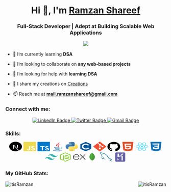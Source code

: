 <h1 align="center">Hi 👋, I'm 
  <a href="https://www.ramzanshareef.me" target="_blank">Ramzan Shareef</a>
</h1>
<h3 align="center">Full-Stack Developer | Adept at Building Scalable Web Applications</h3>

<div align="center">
  <img src="https://api.visitorbadge.io/api/combined?path=https%3A%2F%2Fwww.github.com%2FitisRamzan&countColor=%23263759&style=flat"/>
</div>

- 🌱 I’m currently learning **DSA**

- 👯 I’m looking to collaborate on **any web-based projects**

- 🤝 I’m looking for help with **learning DSA**

- 📝 I share my creations on [Creations](https://ramzanshareef.me/creations)

- 📫 Reach me at **mail.ramzanshareef@gmail.com**

<h3 align="left">Connect with me:</h3>

<div id="badges" align="center">
  <a href="https://www.linkedin.com/in/ramzanshareef">
    <img src="https://img.shields.io/badge/LinkedIn-blue?style=for-the-badge&logo=linkedin&logoColor=white" alt="LinkedIn Badge"/>
  </a>
  <a href="https://www.twitter.com/itisRamzan">
    <img src="https://img.shields.io/badge/Twitter-black?style=for-the-badge&logo=twitter&logoColor=white" alt="Twitter Badge"/>
  </a>
  <a href="mailto:mail.ramzanshareef@gmail.com">
    <img src="https://img.shields.io/badge/Gmail-red?style=for-the-badge&logo=gmail&logoColor=white" alt="Gmail Badge"/>
  </a>
</div>

<h3 align="left">Skills:</h3>
<p align="center">
<a href="https://nextjs.org" target="_blank" rel="noreferrer"><img src="./public/icons/skills/nextjs-colored.svg" width="40" height="30" alt="NextJS" /></a>
<a href="https://developer.mozilla.org/en-US/docs/Web/JavaScript" target="_blank" rel="noreferrer"><img src="./public/icons/skills/javascript-colored.svg" width="40" height="30" alt="JavaScript" /></a>
<a href="https://www.typescriptlang.org" target="_blank" rel="noreferrer"><img src="./public/icons/skills/typescript-colored.svg" width="40" height="30" alt="TypeScript" /></a>
<a href="https://www.oracle.com/java/" target="_blank" rel="noreferrer"><img src="./public/icons/skills/java-colored.svg" width="40" height="30" alt="Java" /></a>
<a href="https://www.python.org/" target="_blank" rel="noreferrer"><img src="./public/icons/skills/python-colored.svg" width="40" height="30" alt="Python" /></a>
<a href="https://docs.microsoft.com/en-us/cpp/?view=msvc-170" target="_blank" rel="noreferrer"><img src="./public/icons/skills/c-colored.svg" width="40" height="30" alt="C" /></a>
<a href="https://git-scm.com/" target="_blank" rel="noreferrer"><img src="./public/icons/skills/git-colored.svg" width="40" height="30" alt="Git" /></a>
<a href="https://git-scm.com/" target="_blank" rel="noreferrer"><img src="./public/icons/socials/github.svg" width="40" height="30" alt="GitHub" /></a>
<a href="https://developer.mozilla.org/en-US/docs/Glossary/HTML5" target="_blank" rel="noreferrer"><img src="./public/icons/skills/html5-colored.svg" width="40" height="30" alt="HTML5" /></a>
<a href="https://reactjs.org/" target="_blank" rel="noreferrer"><img src="./public/icons/skills/react-colored.svg" width="40" height="30" alt="React" /></a>
<a href="https://www.w3.org/TR/CSS/#css" target="_blank" rel="noreferrer"><img src="./public/icons/skills/css3-colored.svg" width="40" height="30" alt="CSS3" /></a>
<a href="https://tailwindcss.com/" target="_blank" rel="noreferrer"><img src="./public/icons/skills/tailwindcss-colored.svg" width="40" height="30" alt="TailwindCSS" /></a>
<a href="https://nodejs.org/en/" target="_blank" rel="noreferrer"><img src="./public/icons/skills/nodejs-colored.svg" width="40" height="30" alt="NodeJS" /></a>
<a href="https://expressjs.com/" target="_blank" rel="noreferrer"><img src="./public/icons/skills/express-colored.svg" width="40" height="30" alt="Express" /></a><a href="https://www.mongodb.com/" target="_blank" rel="noreferrer"><img src="./public/icons/skills/mongodb-colored.svg" width="40" height="30" alt="MongoDB" /></a>
<a href="https://www.mysql.com/" target="_blank" rel="noreferrer"><img src="./public/icons/skills/mysql-colored.svg" width="40" height="30" alt="MySQL" /></a>
<a href="https://www.heroku.com/" target="_blank" rel="noreferrer"><img src="./public/icons/skills/heroku-colored.svg" width="40" height="30" alt="Heroku" /></a>
</p>

<h3>My GitHub Stats:</h3>
<div align="center">
<img align="left" height="180em" src="https://github-readme-stats.vercel.app/api/top-langs/?username=itisRamzan&hide_progress=true&theme=default" alt=itisRamzan />
<p><img align="right" height="180em" src="https://github-readme-streak-stats.herokuapp.com/?user=itisRamzan&theme=default" alt="itisRamzan" /></p>
</div>

